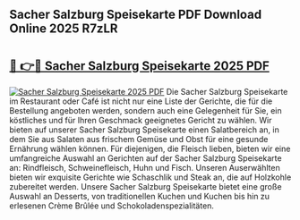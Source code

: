 ## Sacher Salzburg Speisekarte PDF Download Online 2025 R7zLR

# <h2><a href="http://gcb9m2.nevu.top/?p=Sacher+Salzburg+Speisekarte">🔗 👉🔴 Sacher Salzburg Speisekarte 2025 PDF</a></h2>

[![Sacher Salzburg Speisekarte 2025 PDF](https://i.imgur.com/dBaPXMq.png)](http://gcb9m2.nevu.top/?p=Sacher+Salzburg+Speisekarte)
Die Sacher Salzburg Speisekarte im Restaurant oder Café ist nicht nur eine Liste der Gerichte, die für die Bestellung angeboten werden, sondern auch eine Gelegenheit für Sie, ein köstliches und für Ihren Geschmack geeignetes Gericht zu wählen. Wir bieten auf unserer Sacher Salzburg Speisekarte einen Salatbereich an, in dem Sie aus Salaten aus frischem Gemüse und Obst für eine gesunde Ernährung wählen können. Für diejenigen, die Fleisch lieben, bieten wir eine umfangreiche Auswahl an Gerichten auf der Sacher Salzburg Speisekarte an: Rindfleisch, Schweinefleisch, Huhn und Fisch. Unseren Auserwählten bieten wir exquisite Gerichte wie Schaschlik und Steak an, die auf Holzkohle zubereitet werden. Unsere Sacher Salzburg Speisekarte bietet eine große Auswahl an Desserts, von traditionellen Kuchen und Kuchen bis hin zu erlesenen Crème Brûlée und Schokoladenspezialitäten.
